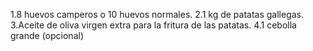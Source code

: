 1.8 huevos camperos o 10 huevos normales.
2.1 kg de patatas gallegas.
3.Aceite de oliva virgen extra para la fritura de las patatas.
4.1 cebolla grande (opcional)